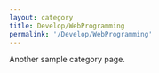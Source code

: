 ```yaml
---
layout: category
title: Develop/WebProgramming
permalink: '/Develop/WebProgramming'
---
```


Another sample category page.
